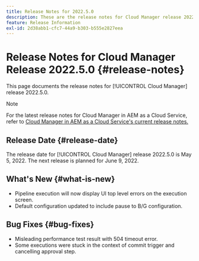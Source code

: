 ```yaml
---
title: Release Notes for 2022.5.0
description: These are the release notes for Cloud Manager release 2022.5.0.
feature: Release Information
exl-id: 2d38abb1-cfc7-44a9-b303-b555e2827eea
---
```


# Release Notes for Cloud Manager Release 2022.5.0 {#release-notes}

This page documents the release notes for [!UICONTROL Cloud Manager] release 2022.5.0.

>[!NOTE]
>
>For the latest release notes for Cloud Manager in AEM as a Cloud Service, refer to [Cloud Manager in AEM as a Cloud Service's current release notes.](https://experienceleague.adobe.com/docs/experience-manager-cloud-service/content/implementing/using-cloud-manager/release-notes-cloud-manager/release-notes-cm-current.html)

## Release Date {#release-date}

The release date for [!UICONTROL Cloud Manager] release 2022.5.0 is May 5, 2022. The next release is planned for June 9, 2022.

## What's New {#what-is-new}

* Pipeline execution will now display UI top level errors on the execution screen.
* Default configuration updated to include pause to B/G configuration.

## Bug Fixes {#bug-fixes}

* Misleading performance test result with 504 timeout error.
* Some executions were stuck in the context of commit trigger and cancelling approval step.
